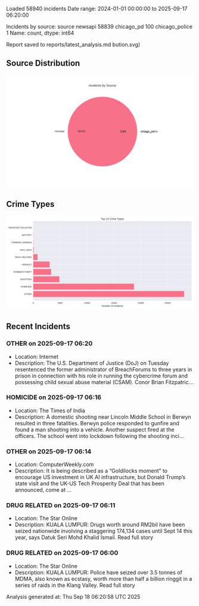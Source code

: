 
Loaded 58940 incidents
Date range: 2024-01-01 00:00:00 to 2025-09-17 06:20:00

Incidents by source:
source
newsapi           58839
chicago_pd          100
chicago_police        1
Name: count, dtype: int64

Report saved to reports/latest_analysis.md
bution.svg)

## Source Distribution
![Source Distribution](images/source_distribution.svg)

## Crime Types
![Crime Types](images/crime_types.svg)

## Recent Incidents

### OTHER on 2025-09-17 06:20
- Location: Internet
- Description: The U.S. Department of Justice (DoJ) on Tuesday resentenced the former administrator of BreachForums to three years in prison in connection with his role in running the cybercrime forum and possessing child sexual abuse material (CSAM).
Conor Brian Fitzpatric…


### HOMICIDE on 2025-09-17 06:16
- Location: The Times of India
- Description: A domestic shooting near Lincoln Middle School in Berwyn resulted in three fatalities. Berwyn police responded to gunfire and found a man shooting into a vehicle. Another suspect fired at the officers. The school went into lockdown following the shooting inci…


### OTHER on 2025-09-17 06:14
- Location: ComputerWeekly.com
- Description: It is being described as a “Goldilocks moment” to encourage US investment in UK AI infrastructure, but Donald Trump’s state visit and the UK-US Tech Prosperity Deal that has been announced, come at ...


### DRUG RELATED on 2025-09-17 06:11
- Location: The Star Online
- Description: KUALA LUMPUR: Drugs worth around RM2bil have been seized nationwide involving a staggering 174,134 cases until Sept 14 this year, says Datuk Seri Mohd Khalid Ismail. Read full story


### DRUG RELATED on 2025-09-17 06:00
- Location: The Star Online
- Description: KUALA LUMPUR: Police have seized over 3.5 tonnes of MDMA, also known as ecstasy, worth more than half a billion ringgit in a series of raids in the Klang Valley. Read full story

Analysis generated at: Thu Sep 18 06:20:58 UTC 2025
